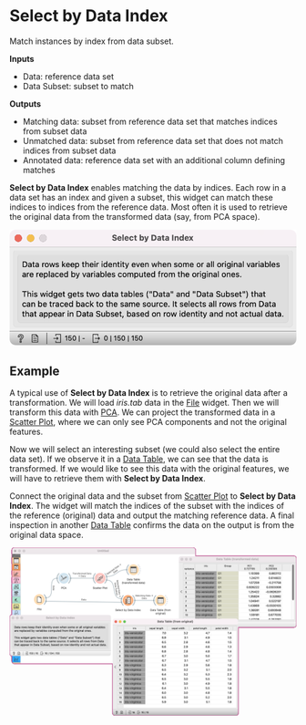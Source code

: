 Select by Data Index
====================

Match instances by index from data subset.

**Inputs**

- Data: reference data set
- Data Subset: subset to match

**Outputs**

- Matching data: subset from reference data set that matches indices from subset data
- Unmatched data: subset from reference data set that does not match indices from subset data
- Annotated data: reference data set with an additional column defining matches

**Select by Data Index** enables matching the data by indices. Each row in a data set has an index and given a subset, this widget can match these indices to indices from the reference data. Most often it is used to retrieve the original data from the transformed data (say, from PCA space).

![](images/SelectByDataIndex.png)

Example
-------

A typical use of **Select by Data Index** is to retrieve the original data after a transformation. We will load *iris.tab* data in the [File](../data/file.md) widget. Then we will transform this data with [PCA](../unsupervised/PCA.md). We can project the transformed data in a [Scatter Plot](../visualize/scatterplot.md), where we can only see PCA components and not the original features.

Now we will select an interesting subset (we could also select the entire data set). If we observe it in a [Data Table](../data/datatable.md), we can see that the data is transformed. If we would like to see this data with the original features, we will have to retrieve them with **Select by Data Index**.

Connect the original data and the subset from [Scatter Plot](../visualize/scatterplot.md) to **Select by Data Index**. The widget will match the indices of the subset with the indices of the reference (original) data and output the matching reference data. A final inspection in another [Data Table](../data/datatable.md) confirms the data on the output is from the original data space.

![](images/SelectByDataIndex-Example.png)
